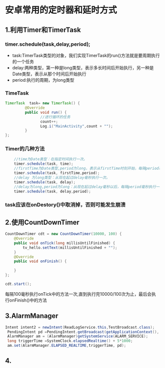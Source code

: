 # 安卓常用的定时器和延时方式
## 1.利用Timer和TimerTask
### timer.schedule(task,delay,period); 
* task:TimerTask类型的对象，我们实现TimerTask的run()方法就是要周期执行的一个任务
* delay:两种类型，第一种是long类型，表示多长时间后开始执行，另一种是Date类型，表示从那个时间后开始执行
* period:执行的周期，为long类型
### TimeTask
```java
TimerTask  task= new TimerTask() {
         @Override
         public void run() {
                //进行循环的任务
                count++;
                Log.i("MainActivity",count + "");
         }
};
```
### Timer的几种方法
```java
    //time为Date类型：在指定时间执行一次。  
    timer.schedule(task, time);  
    //firstTime为Date类型,period为long，表示从firstTime时刻开始，每隔period毫秒执行一次。 
    timer.schedule(task, firstTime,period);     
    //delay 为long类型：从现在起过delay毫秒执行一次。  
    timer.schedule(task, delay);   
    //delay为long,period为long：从现在起过delay毫秒以后，每隔period毫秒执行一次。 
    timer.schedule(task, delay,period); 
```
### task应该在onDestory()中取消掉，否则可能发生崩溃 

## 2.使用CountDownTimer
```java
CountDownTimer cdt = new CountDownTimer(10000, 100) {
	@Override
	public void onTick(long millisUntilFinished) {
		tv_hello.setText(millisUntilFinished + "");
	}
	@Override
	public void onFinish() {
		
	}
};

cdt.start();
```
每隔100毫秒执行onTick中的方法一次,直到执行完10000/100次为止，最后会执行onFinish()中的方法

## 3.AlarmManager
```java
Intent intent2 = newIntent(ReadLogService.this,TestBroadcast.class);
 PendingIntent pd =PendingIntent.getBroadcast(getApplicationContext(), 0, intent2,PendingIntent.FLAG_ONE_SHOT);
 AlarmManager am = (AlarmManager)getSystemService(ALARM_SERVICE);
 long triggerTime =SystemClock.elapsedRealtime() + 5*1000;
 am.set(AlarmManager.ELAPSED_REALTIME,triggerTime, pd);
```

## 4.



